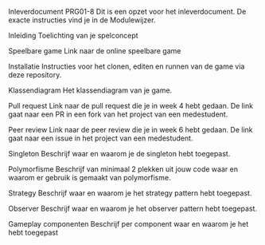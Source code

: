 Inleverdocument PRG01-8
Dit is een opzet voor het inleverdocument. De exacte instructies vind je in de Modulewijzer.

Inleiding
Toelichting van je spelconcept

Speelbare game
Link naar de online speelbare game

Installatie
Instructies voor het clonen, editen en runnen van de game via deze repository.

Klassendiagram
Het klassendiagram van je game.

Pull request
Link naar de pull request die je in week 4 hebt gedaan. De link gaat naar een PR in een fork van het project van een medestudent.

Peer review
Link naar de peer review die je in week 6 hebt gedaan. De link gaat naar een issue in het project van een medestudent.

Singleton
Beschrijf waar en waarom je de singleton hebt toegepast.

Polymorfisme
Beschrijf van minimaal 2 plekken uit jouw code waar en waarom er gebruik is gemaakt van polymorfisme.

Strategy
Beschrijf waar en waarom je het strategy pattern hebt toegepast.

Observer
Beschrijf waar en waarom je het observer pattern hebt toegepast.

Gameplay componenten
Beschrijf per component waar en waarom je het hebt toegepast